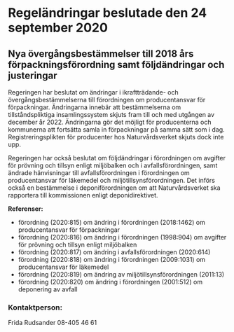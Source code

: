 # Regeländringar beslutade den 24 september 2020

## Nya övergångsbestämmelser till 2018 års förpackningsförordning samt följdändringar och justeringar

Regeringen har beslutat om ändringar i ikraftträdande\- och övergångsbestämmelserna till förordningen om producentansvar för förpackningar. Ändringarna innebär att bestämmelserna om tillståndspliktiga insamlingssystem skjuts fram till och med utgången av december år 2022\. Ändringarna gör det möjligt för producenterna och kommunerna att fortsätta samla in förpackningar på samma sätt som i dag. Registreringsplikten för producenter hos Naturvårdsverket skjuts dock inte upp.

Regeringen har också beslutat om följdändringar i förordningen om avgifter för prövning och tillsyn enligt miljöbalken och i avfallsförordningen, samt ändrade hänvisningar till avfallsförordningen i förordningen om producentansvar för läkemedel och miljötillsynsförordningen. Det införs också en bestämmelse i deponiförordningen om att Naturvårdsverket ska rapportera till kommissionen enligt deponidirektivet.

**Referenser:**

* förordning (2020:815\) om ändring i förordningen (2018:1462\) om producentansvar för förpackningar
* förordning (2020:816\) om ändring i förordningen (1998:904\) om avgifter för prövning och tillsyn enligt miljöbalken
* förordning (2020:817\) om ändring i avfallsförordningen (2020:614\)
* förordning (2020:818\) om ändring i förordningen (2009:1031\) om producentansvar för läkemedel
* förordning (2020:819\) om ändring av miljötillsynsförordningen (2011:13\)
* förordning (2020:820\) om ändring i förordningen (2001:512\) om deponering av avfall

### Kontaktperson:

Frida Rudsander 08\-405 46 61
